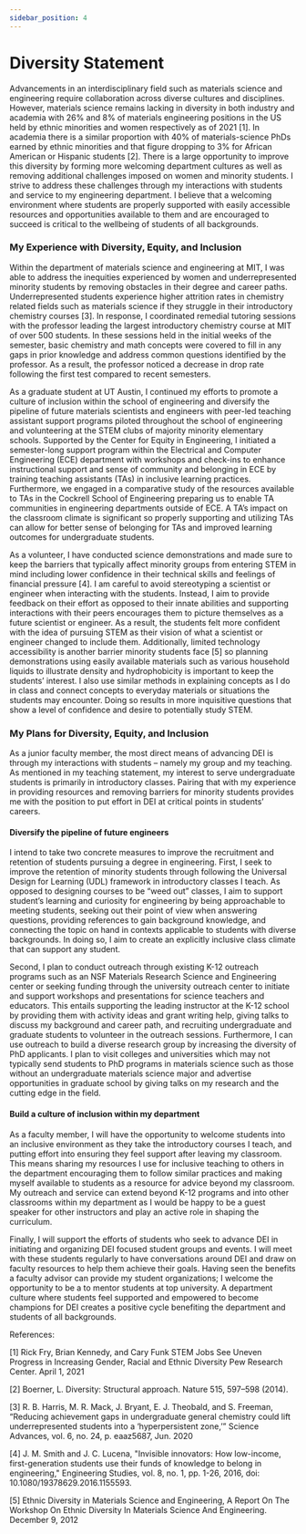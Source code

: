 ```yaml
---
sidebar_position: 4
---
```


# Diversity Statement

Advancements in an interdisciplinary field such as materials science and engineering require collaboration across diverse cultures and disciplines. However, materials science remains lacking in diversity in both industry and academia with 26% and 8% of materials engineering positions in the US held by ethnic minorities and women respectively as of 2021 [1]. In academia there is a similar proportion with 40% of materials-science PhDs earned by ethnic minorities and that figure dropping to 3% for African American or Hispanic students [2]. There is a large opportunity to improve this diversity by forming more welcoming department cultures as well as removing additional challenges imposed on women and minority students.  I strive to address these challenges through my interactions with students and service to my engineering department. I believe that a welcoming environment where students are properly supported with easily accessible resources and opportunities available to them and are encouraged to succeed is critical to the wellbeing of students of all backgrounds.

### My Experience with Diversity, Equity, and Inclusion
Within the department of materials science and engineering at MIT, I was able to address the inequities experienced by women and underrepresented minority students by removing obstacles in their degree and career paths. Underrepresented students experience higher attrition rates in chemistry related fields such as materials science if they struggle in their introductory chemistry courses [3]. In response, I coordinated remedial tutoring sessions with the professor leading the largest introductory chemistry course at MIT of over 500 students. In these sessions held in the initial weeks of the semester, basic chemistry and math concepts were covered to fill in any gaps in prior knowledge and address common questions identified by the professor. As a result, the professor noticed a decrease in drop rate following the first test compared to recent semesters.

As a graduate student at UT Austin, I continued my efforts to promote a culture of inclusion within the school of engineering and diversify the pipeline of future materials scientists and engineers with peer-led teaching assistant support programs piloted throughout the school of engineering and volunteering at the STEM clubs of majority minority elementary schools. Supported by the Center for Equity in Engineering, I initiated a semester-long support program within the Electrical and Computer Engineering (ECE) department with workshops and check-ins to enhance instructional support and sense of community and belonging in ECE by training teaching assistants (TAs) in inclusive learning practices. Furthermore, we engaged in a comparative study of the resources available to TAs in the Cockrell School of Engineering preparing us to enable TA communities in engineering departments outside of ECE. A TA’s impact on the classroom climate is significant so properly supporting and utilizing TAs can allow for better sense of belonging for TAs and improved learning outcomes for undergraduate students.

As a volunteer, I have conducted science demonstrations and made sure to keep the barriers that typically affect minority groups from entering STEM in mind including lower confidence in their technical skills and feelings of financial pressure [4]. I am careful to avoid stereotyping a scientist or engineer when interacting with the students. Instead, I aim to provide feedback on their effort as opposed to their innate abilities and supporting interactions with their peers encourages them to picture themselves as a future scientist or engineer. As a result, the students felt more confident with the idea of pursuing STEM as their vision of what a scientist or engineer changed to include them. Additionally, limited technology accessibility is another barrier minority students face [5] so planning demonstrations using easily available materials such as various household liquids to illustrate density and hydrophobicity is important to keep the students’ interest. I also use similar methods in explaining concepts as I do in class and connect concepts to everyday materials or situations the students may encounter. Doing so results in more inquisitive questions that show a level of confidence and desire to potentially study STEM.

### My Plans for Diversity, Equity, and Inclusion
As a junior faculty member, the most direct means of advancing DEI is through my interactions with students – namely my group and my teaching. As mentioned in my teaching statement, my interest to serve undergraduate students is primarily in introductory classes. Pairing that with my experience in providing resources and removing barriers for minority students provides me with the position to put effort in DEI at critical points in students’ careers.  

#### Diversify the pipeline of future engineers
I intend to take two concrete measures to improve the recruitment and retention of students pursuing a degree in engineering. First, I seek to improve the retention of minority students through following the Universal Design for Learning (UDL) framework in introductory classes I teach. As opposed to designing courses to be “weed out” classes, I aim to support student’s learning and curiosity for engineering by being approachable to meeting students, seeking out their point of view when answering questions, providing references to gain background knowledge, and connecting the topic on hand in contexts applicable to students with diverse backgrounds. In doing so, I aim to create an explicitly inclusive class climate that can support any student. 

Second, I plan to conduct outreach through existing K-12 outreach programs such as an NSF Materials Research Science and Engineering center or seeking funding through the university outreach center to initiate and support workshops and presentations for science teachers and educators. This entails supporting the leading instructor at the K-12 school by providing them with activity ideas and grant writing help, giving talks to discuss my background and career path, and recruiting undergraduate and graduate students to volunteer in the outreach sessions.  Furthermore, I can use outreach to build a diverse research group by increasing the diversity of PhD applicants. I plan to visit colleges and universities which may not typically send students to PhD programs in materials science such as those without an undergraduate materials science major and advertise opportunities in graduate school by giving talks on my research and the cutting edge in the field.

#### Build a culture of inclusion within my department
As a faculty member, I will have the opportunity to welcome students into an inclusive environment as they take the introductory courses I teach, and putting effort into ensuring they feel support after leaving my classroom. This means sharing my resources I use for inclusive teaching to others in the department encouraging them to follow similar practices and making myself available to students as a resource for advice beyond my classroom. My outreach and service can extend beyond K-12 programs and into other classrooms within my department as I would be happy to be a guest speaker for other instructors and play an active role in shaping the curriculum.

Finally, I will support the efforts of students who seek to advance DEI in initiating and organizing DEI focused student groups and events. I will meet with these students regularly to have conversations around DEI and draw on faculty resources to help them achieve their goals. Having seen the benefits a faculty advisor can provide my student organizations; I welcome the opportunity to be a to mentor students at top university. A department culture where students feel supported and empowered to become champions for DEI creates a positive cycle benefiting the department and students of all backgrounds.

References:

[1]	Rick Fry, Brian Kennedy, and Cary Funk STEM Jobs See Uneven Progress in Increasing Gender, Racial and Ethnic Diversity Pew Research Center. April 1, 2021

[2]	Boerner, L. Diversity: Structural approach. Nature 515, 597–598 (2014). 

[3]	R. B. Harris, M. R. Mack, J. Bryant, E. J. Theobald, and S. Freeman, “Reducing achievement gaps in undergraduate general chemistry could lift underrepresented students into a ‘hyperpersistent zone,’” Science Advances, vol. 6, no. 24, p. eaaz5687, Jun. 2020

[4] 	J. M. Smith and J. C. Lucena, "Invisible innovators: How low-income, first-generation students use their funds of knowledge to belong in engineering," Engineering Studies, vol. 8, no. 1, pp. 1-26, 2016, doi: 10.1080/19378629.2016.1155593.

[5]	Ethnic Diversity in Materials Science and Engineering, A Report On The Workshop On Ethnic Diversity In Materials Science And Engineering. December 9, 2012
